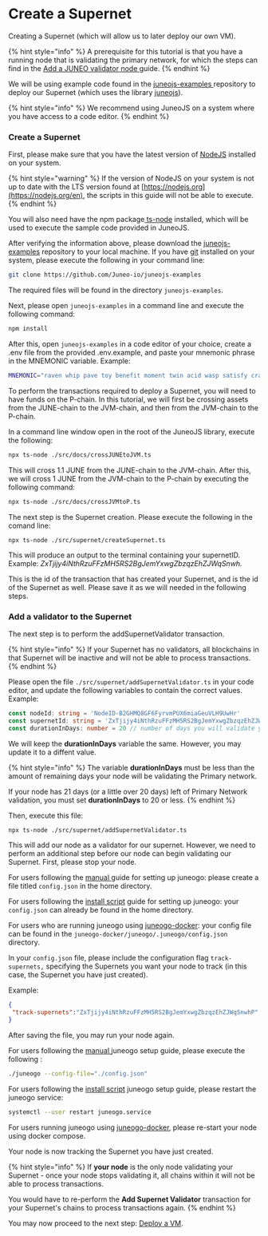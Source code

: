 # Create a Supernet

Creating a Supernet (which will allow us to later deploy our own VM).

{% hint style="info" %}
A prerequisite for this tutorial is that you have a running node that is validating the primary network, for which the steps can find in the [Add a JUNEO validator node ](../validate/add-a-validator.md)guide.
{% endhint %}

We will be using example code found in the [juneojs-examples ](https://github.com/Juneo-io/juneojs-examples)repository to deploy our Supernet (which uses the library [juneojs](https://www.npmjs.com/package/juneojs)).

{% hint style="info" %}
We recommend using JuneoJS on a system where you have access to a code editor.
{% endhint %}

### Create a Supernet

First, please make sure that you have the latest version of [NodeJS](https://nodejs.org/en) installed on your system.

{% hint style="warning" %}
If the version of NodeJS on your system is not up to date with the LTS version found at [https://nodejs.org](https://nodejs.org/en), the scripts in this guide will not be able to execute.
{% endhint %}

You will also need have the npm package[ ts-node](https://www.npmjs.com/package/ts-node) installed, which will be used to execute the sample code provided in JuneoJS.

After verifying the information above, please download the [juneojs-examples](https://github.com/Juneo-io/juneojs-examples) repository to your local machine. If you have [git](https://git-scm.com/) installed on your system, please execute the following in your command line:

```bash
git clone https://github.com/Juneo-io/juneojs-examples
```

The required files will be found in the directory `juneojs-examples`.

Next, please open `juneojs-examples` in a command line and execute the following command:

```bash
npm install
```

After this, open `juneojs-examples` in a code editor of your choice, create a .env file from the provided .env.example, and paste your mnemonic phrase in the MNEMONIC variable. Example:

```sh
MNEMONIC="raven whip pave toy benefit moment twin acid wasp satisfy crash april"
```

To perform the transactions required to deploy a Supernet, you will need to have funds on the P-chain.  In this tutorial, we will first be crossing assets from the JUNE-chain to the JVM-chain, and then from  the JVM-chain to the P-chain.

In a command line window open in the root of the JuneoJS library, execute the following:

```bash
npx ts-node ./src/docs/crossJUNEtoJVM.ts
```

This will cross 1.1 JUNE from the JUNE-chain to the JVM-chain. After this, we will cross 1 JUNE from the JVM-chain to the P-chain by executing the following command:

```bash
npx ts-node ./src/docs/crossJVMtoP.ts
```

The next step is the Supernet creation. Please execute the following in the comand line:

```
npx ts-node ./src/supernet/createSupernet.ts
```

This will produce an output to the terminal containing your supernetID. Example: _ZxTjijy4iNthRzuFFzMH5RS2BgJemYxwgZbzqzEhZJWqSnwh._

This is the id of the transaction that has created your Supernet, and is the id of the Supernet as well. Please save it as we will needed in the following steps.

### Add a validator to the Supernet

The next step is to perform the addSupernetValidator transaction.

{% hint style="info" %}
If your Supernet has no validators, all blockchains in that Supernet will be inactive and will not be able to process transactions.
{% endhint %}

Please open the file `./src/supernet/addSupernetValidator.ts` in your code editor, and update the following variables to contain the correct values. Example:

```typescript
const nodeId: string = 'NodeID-B2GHMQ8GF6FyrvmPUX6miaGeuVLH9UwHr'
const supernetId: string = 'ZxTjijy4iNthRzuFFzMH5RS2BgJemYxwgZbzqzEhZJWqSnwhP'
const durationInDays: number = 20 // number of days you will validate your Supernet
```

We will keep the **durationInDays** variable the same. However, you may update it to a diffent value.

{% hint style="info" %}
The variable **durationInDays** must be less than the amount of remaining days your node will be validating the Primary network.

If your node has 21 days (or a little over 20 days) left of Primary Network validation, you must set **durationInDays** to 20 or less.
{% endhint %}

Then, execute this file:

```sh
npx ts-node ./src/supernet/addSupernetValidator.ts
```

This will add our node as a validator for our supernet. However, we need to perform an additional step before our node can begin validating our Supernet. First, please stop your node.



For users following the [manual ](set-up-and-connect-a-node-manually.md)guide for setting up juneogo: please create a file titled `config.json` in the home directory.&#x20;

For users following the [install script](set-up-and-connect-a-node.md) guide for setting up juneogo: your `config.json` can already be found in the home directory.&#x20;

For users who are running juneogo using [juneogo-docker](https://github.com/Juneo-io/juneogo-docker): your config file can be found in the `juneogo-docker/juneogo/.juneogo/config.json` directory.



In your `config.json` file, please include the configuration flag `track-supernets,` specifying the Supernets you want your node to track (in this case, the Supernet you have just created).

Example:

```json
{
 "track-supernets":"ZxTjijy4iNthRzuFFzMH5RS2BgJemYxwgZbzqzEhZJWqSnwhP"
}
```

After saving the file, you may run your node again.&#x20;



For users following the [manual ](set-up-and-connect-a-node-manually.md)juneogo setup guide, please execute the following :

```bash
./juneogo --config-file="./config.json"
```

For users following the [install script](set-up-and-connect-a-node.md) juneogo setup guide, please restart the juneogo service:

```bash
systemctl --user restart juneogo.service
```

For users running juneogo using [juneogo-docker](https://github.com/Juneo-io/juneogo-docker), please re-start your node using docker compose.



Your node is now tracking the Supernet you have just created.&#x20;

{% hint style="info" %}
If **your node** is the only node validating your Supernet - once your node stops validating it, all chains within it will not be able to process transactions.

You would have to re-perform the **Add Supernet Validator** transaction for your Supernet's chains to process transactions again.
{% endhint %}

You may now proceed to the next step: [Deploy a VM](deploy-a-vm.md).

